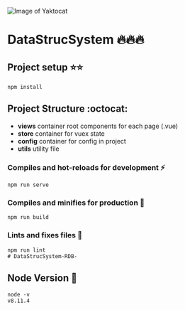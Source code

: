 ![Image of Yaktocat](https://octodex.github.com/images/nyantocat.gif)

# DataStrucSystem :fire::fire::fire:

## Project setup :star::star:
```
npm install
```

## Project Structure :octocat:
* **views** container root components for each page (.vue)
* **store** container for vuex state
* **config** container for config in project
* **utils** utility file

### Compiles and hot-reloads for development :zap:
```
npm run serve
```

### Compiles and minifies for production :office:
```
npm run build
```

### Lints and fixes files :see_no_evil:
```
npm run lint
# DataStrucSystem-RDB-
```
## Node Version :dolphin:
```
node -v
v8.11.4
```
